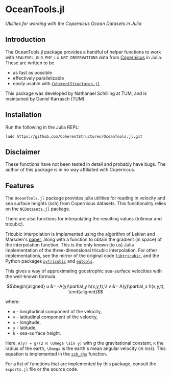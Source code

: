# OceanTools.jl

*Utilities for working with the Copernicus Ocean Datasets in Julia*

## Introduction

The OceanTools.jl package provides a handful of helper functions to work with
`SEALEVEL_GLO_PHY_L4_NRT_OBSERVATIONS` data from [Copernicus](http://marine.copernicus.eu/) in Julia.
These are written to be

* as fast as possible
* effectively parallelizable
* easily usable with [`CoherentStructures.jl`](https://github.com/CoherentStructures/CoherentStructures.jl)

This package was developed by Nathanael Schilling at TUM, and is maintained
by Daniel Karrasch (TUM).

## Installation

Run the following in the Julia REPL:

    ]add https://github.com/CoherentStructures/OceanTools.jl.git

## Disclaimer

These functions have not been tested in detail and probably have bugs.
The author of this package is in no way affiliated with Copernicus.

## Features

The `OceanTools.jl` package provides julia utilities for reading in velocity and
sea surface heights (ssh) from Copernicus datasets. This functionality relies on
the [`NCDatasets.jl`](https://github.com/Alexander-Barth/NCDatasets.jl) package.

There are also functions for interpolating the resulting values (trilinear and tricubic).

Tricubic interpolation is implemented using the algorithm of Lekien and Marsden's
[paper](https://doi.org/10.1002/nme.1296), along with a function to obtain the
gradient (in space) of the interpolation function. This is the only known (to us)
Julia implementation of the three-dimensional tricubic interpolation. For other
implementations, see the mirror of the original code
[`libtricubic`](https://github.com/nbigaouette/libtricubic), and the Python packages
[`pytricubic`](https://github.com/danielguterding/pytricubic) and
[`eqtools`](https://github.com/PSFCPlasmaTools/eqtools).

This gives a way of approximating geostrophic sea-surface velocities with the well-known formula

```math
\begin{aligned}
u &= -A(y)\partial_y h(x,y,t),\\
v &= A(y)\partial_x h(x,y,t),
\end{aligned}
```

where:

* ``u`` - longitudinal component of the velocity,
* ``v`` - latitudinal component of the velocity,
* ``x`` - longitude,
* ``y`` - latitude,
* ``h`` - sea-surface height.

Here, ``A(y) = g/(2 R \Omega \sin y)``  with $g$ the gravitational constant, ``R``
the radius of the earth, ``\Omega`` is the earth's mean angular velocity (in m/s).
This equation is implemented in the [`ssh_rhs`](@ref) function.

For a list of functions that are implemented by this package, consult the
`exports.jl` file or the source code.

